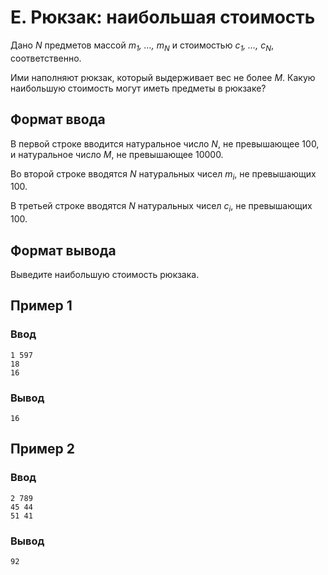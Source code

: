 # E. Рюкзак: наибольшая стоимость

Дано _N_ предметов массой _m<sub>1</sub>, …, m<sub>N</sub>_ и стоимостью _c<sub>1</sub>, …, c<sub>N</sub>_,
соответственно.

Ими наполняют рюкзак, который выдерживает вес не более _M_. Какую наибольшую стоимость могут иметь предметы в рюкзаке?

## Формат ввода

В первой строке вводится натуральное число _N_, не превышающее 100, и натуральное число _M_, не превышающее 10000.

Во второй строке вводятся _N_ натуральных чисел _m<sub>i</sub>_, не превышающих 100.

В третьей строке вводятся _N_ натуральных чисел _c<sub>i</sub>_, не превышающих 100.

## Формат вывода

Выведите наибольшую стоимость рюкзака.

## Пример 1

### Ввод

    1 597
    18
    16

### Вывод

    16

## Пример 2

### Ввод

    2 789
    45 44
    51 41

### Вывод

    92


